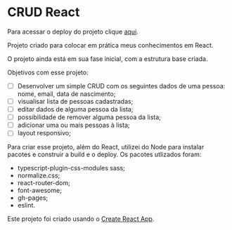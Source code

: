 # CRUD React

Para acessar o deploy do projeto clique [aqui](https://brunosabbagmachado.github.io/crud-react/).

Projeto criado para colocar em prática meus conhecimentos em React.

O projeto ainda está em sua fase inicial, com a estrutura base criada. 

Objetivos com esse projeto:

- [ ] Desenvolver um simple CRUD com os seguintes dados de uma pessoa: nome, email, data de nascimento;
- [ ] visualisar lista de pessoas cadastradas;
- [ ] editar dados de alguma pessoa da lista;
- [ ] possibilidade de remover alguma pessoa da lista;
- [ ] adicionar uma ou mais pessoas à lista;
- [ ] layout responsivo;

Para criar esse projeto, além do React, utilizei do Node para instalar pacotes e construir a build e o deploy. Os pacotes utlizados foram:

- typescript-plugin-css-modules sass;
- normalize.css;
- react-router-dom;
- font-awesome;
- gh-pages;
- eslint.

Este projeto foi criado usando o [Create React App](https://github.com/facebook/create-react-app).
